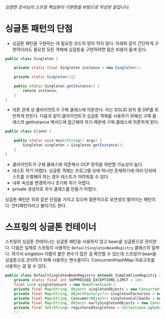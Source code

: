 ###### 김영한 강사님의 스프링 핵심원리 기본편을 바탕으로 작성된 글입니다.

# 싱글톤 패턴의 단점
- 싱글톤 패턴을 구현하는 데 필요한 코드의 양이 적지 않다.
아래와 같이 간단하게 구현하더라도 필요한 모든 객체에 싱글톤을 구현하려면 많은 비용이 들게 된다.
```java
public class Singleton {
    
    private static final Singleton instance = new Singleton();
    
    private static Singleton(){}
    
    public static Singleton getInstance() {
        return instance;
    }
}
```
- 의존 관계 상 클라이언트가 구체 클래스에 의존한다. 이는 SOLID 원칙 중 DIP를 위반하게 만든다.
다음과 같이 클라이언트가 싱글톤 객체를 사용하기 위해선 구체 클래스의 getInstance 메서드에 접근해야 하기 때문에
구체 클래스에 의존하게 된다.
```java
public class Client {
    
    public static void main(String[] args) {
        Singleton singleton = Singleton.getInstance();    
    }
}
```

- 클라이언트가 구체 클래스에 의존해서 OCP 원칙을 위반할 가능성이 높다.
- 테스트 하기 어렵다.
싱글톤 객체는 프로그램 상에 하나만 존재하기에 여러 단위테스트를 수행해야 하는 경우 테스트가 어려워질 수 있다.
- 내부 속성을 변경하거나 초기화 하기 어렵다.
- private 생성자로 자식 클래스를 만들기 어렵다.

싱글톤 패턴은 위와 같은 단점을 가지고 있으며 결론적으로 유연성이 떨어지는 패턴이다. 안티패턴이라고 불리기도 한다.


# 스프링의 싱글톤 컨테이너

스프링의 싱글톤 컨테이너는 싱글톤 패턴을 사용하지 않고 bean을 싱글톤으로 관리한다.
다음은 실제로 스프링이 사용하는 `DefaultSingletonBeanRegistry` 클래스의 일부다.
여기서 singleton 이름이 붙은 변수가 많은 걸 확인할 수 있는데 스프링이 bean을 싱글톤으로 관리하기 위해 사용하는 변수들이다.
ConcurrentHashMap 자료구조를 사용하는 걸 알 수 있다.
```java
public class DefaultSingletonBeanRegistry extends SimpleAliasRegistry implements SingletonBeanRegistry {
    private static final int SUPPRESSED_EXCEPTIONS_LIMIT = 100;
    final Lock singletonLock = new ReentrantLock();
    private final Map<String, Object> singletonObjects = new ConcurrentHashMap(256);
    private final Map<String, ObjectFactory<?>> singletonFactories = new ConcurrentHashMap(16);
    private final Map<String, Consumer<Object>> singletonCallbacks = new ConcurrentHashMap(16);
    private final Map<String, Object> earlySingletonObjects = new ConcurrentHashMap(16);
    private final Set<String> registeredSingletons = Collections.synchronizedSet(new LinkedHashSet(256));
    //...
```